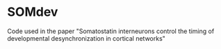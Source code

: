 # SOMdev
Code used in the paper "Somatostatin interneurons control the timing of developmental desynchronization in cortical networks"
